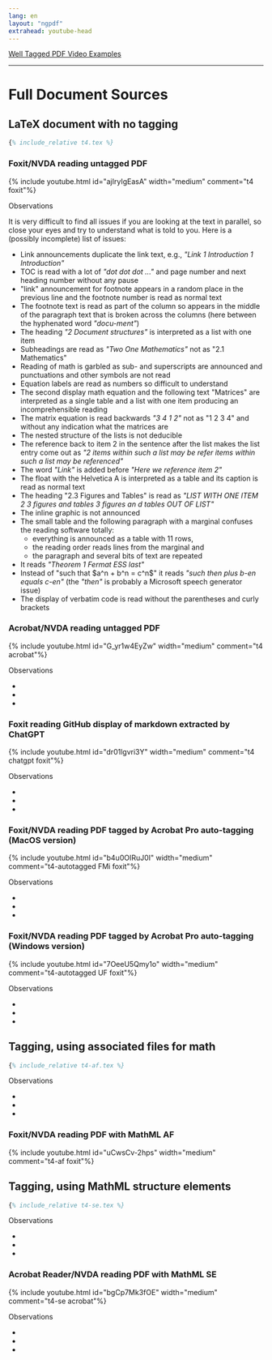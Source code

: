 ```yaml
---
lang: en
layout: "ngpdf"
extrahead: youtube-head
---
```


<script>
function generatepreamble(t,e) {return e.getValue();}
runlatex.texts.metadata="";
runlatex.preincludes = {
 "pre1": {"pre0": "t4.tex"},
 "pre2": {"pre0": "t4.tex"}
 }
</script>

[Well Tagged PDF Video Examples](./)

----

# Full Document Sources

## LaTeX document with no tagging

```latex
{% include_relative t4.tex %}
```

###  Foxit/NVDA reading untagged PDF

{% include youtube.html id="ajIryIgEasA" width="medium" comment="t4 foxit"%}

Observations

It is very difficult to find all issues if you are looking at the text in parallel, so close your eyes and try to understand what is told to you. Here is  a (possibly incomplete) list of issues:

 - Link announcements duplicate the link text, e.g., _"Link 1 Introduction 1 Introduction"_
 - TOC is read with a lot of  _"dot dot dot ..."_ and page number and next heading number without any pause
 - "link" announcement for footnote appears in a random place in the previous line and the footnote number is read as normal text
 - The footnote text is read as part of the column so appears in the middle of the paragraph text that is broken across the columns (here between the hyphenated word  _"docu-ment"_) 
 - The heading _"2 Document structures"_ is interpreted as a list with one item
 - Subheadings are read as _"Two One Mathematics"_ not as "2.1 Mathematics"
 - Reading of math is garbled as sub- and superscripts are announced and punctuations and other symbols are not read
 - Equation labels are read as numbers so difficult to understand
 - The second display math equation and the following text "Matrices" are interpreted as a single table and a list with one item producing an incomprehensible reading
 - The matrix equation is read backwards _"3 4 1 2"_ not as "1 2 3 4" and without any indication what the matrices are
 - The nested structure of the lists is not deducible
 - The reference back to item 2 in the sentence after the list makes the list entry come out as _"2 items within such a list may be refer items within such a list may be referenced"_
 - The word _"Link"_ is added before _"Here we reference item 2"_
 - The float with the Helvetica A is interpreted as a table and its caption is read as normal text
 - The heading "2.3 Figures and Tables" is read as _"LIST WITH ONE ITEM 2 3 figures and tables 3 figures an  d tables OUT OF LIST"_
 - The inline graphic is not announced
 - The small table and the following paragraph with a marginal confuses the reading software totally:
     - everything is announced as a table with 11 rows,
     - the reading order reads lines from the marginal and
     - the paragraph and several bits of text are repeated
 - It reads _"Theorem 1 Fermat ESS last"_
 - Instead of "such that \$a^n + b^n = c^n\$" it reads _"such then plus b-en equals c-en"_ (the _"then"_ is probably a Microsoft speech generator issue)
 - The display of verbatim code is read without the parentheses and curly brackets

### Acrobat/NVDA reading untagged PDF

{% include youtube.html id="G_yr1w4EyZw" width="medium" comment="t4 acrobat"%}

Observations

 - 
 - 
 - 



### Foxit reading GitHub display of markdown extracted by ChatGPT

{% include youtube.html id="dr01lgvri3Y" width="medium" comment="t4 chatgpt foxit"%}

Observations

 - 
 - 
 - 



###  Foxit/NVDA reading PDF tagged by Acrobat Pro auto-tagging (MacOS version)

{% include youtube.html id="b4u0OIRuJ0I" width="medium" comment="t4-autotagged FMi foxit"%}

Observations

 - 
 - 
 - 



###  Foxit/NVDA reading PDF tagged by Acrobat Pro auto-tagging (Windows version)

{% include youtube.html id="7OeeU5Qmy1o" width="medium" comment="t4-autotagged UF foxit"%}

Observations

 - 
 - 
 - 



## Tagging, using associated files for math

```latex
{% include_relative t4-af.tex %}
```

Observations

 - 
 - 
 - 



### Foxit/NVDA reading PDF with MathML AF

{% include youtube.html id="uCwsCv-2hps" width="medium" comment="t4-af foxit"%}

## Tagging, using MathML structure elements
```latex
{% include_relative t4-se.tex %}
```

Observations

 - 
 - 
 - 



### Acrobat Reader/NVDA reading PDF with MathML SE

{% include youtube.html id="bgCp7Mk3fOE" width="medium" comment="t4-se acrobat"%}

Observations

 - 
 - 
 - 



